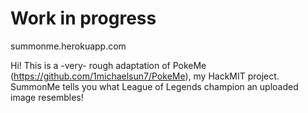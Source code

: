 # Work in progress

summonme.herokuapp.com

Hi! This is a -very- rough adaptation of PokeMe (https://github.com/1michaelsun7/PokeMe), my HackMIT project. SummonMe tells you what League of Legends champion an uploaded image resembles!
